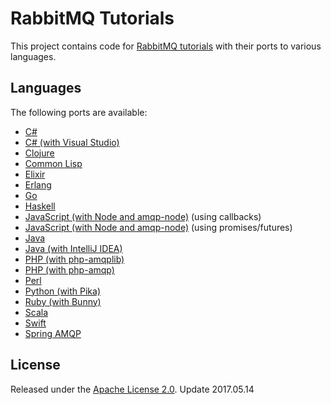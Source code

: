 # RabbitMQ Tutorials

This project contains code for [RabbitMQ tutorials](http://www.rabbitmq.com/getstarted.html) with
their ports to various languages.

## Languages

The following ports are available:

 * [C#](./dotnet)
 * [C# (with Visual Studio)](./dotnet-visual-studio)
 * [Clojure](./clojure)
 * [Common Lisp](./common-lisp)
 * [Elixir](./elixir) 
 * [Erlang](./erlang)
 * [Go](./go)
 * [Haskell](./haskell)
 * [JavaScript (with Node and amqp-node)](./javascript-nodejs) (using callbacks)
 * [JavaScript (with Node and amqp-node)](https://github.com/squaremo/amqp.node/tree/master/examples) (using promises/futures)
 * [Java](./java)
 * [Java (with IntelliJ IDEA)](./java-idea)
 * [PHP (with php-amqplib)](./php)
 * [PHP (with php-amqp)](./php-amqp)
 * [Perl](./perl)
 * [Python (with Pika)](./python)
 * [Ruby (with Bunny)](./ruby)
 * [Scala](./scala)
 * [Swift](./swift)
 * [Spring AMQP](./spring-amqp)
 
## License

Released under the [Apache License 2.0](http://www.apache.org/licenses/LICENSE-2.0.txt).
Update 2017.05.14